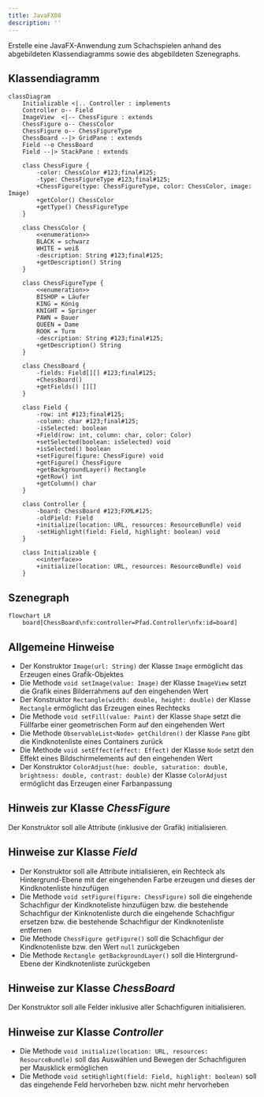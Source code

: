 ```yaml
---
title: JavaFX08
description: ''
---
```


Erstelle eine JavaFX-Anwendung zum Schachspielen anhand des abgebildeten
Klassendiagramms sowie des abgebildeten Szenegraphs.

## Klassendiagramm

```mermaid
classDiagram
    Initializable <|.. Controller : implements
    Controller o-- Field
    ImageView  <|-- ChessFigure : extends
    ChessFigure o-- ChessColor
    ChessFigure o-- ChessFigureType
    ChessBoard --|> GridPane : extends
    Field --o ChessBoard
    Field --|> StackPane : extends

    class ChessFigure {
        -color: ChessColor #123;final#125;
        -type: ChessFigureType #123;final#125;
        +ChessFigure(type: ChessFigureType, color: ChessColor, image: Image)
        +getColor() ChessColor
        +getType() ChessFigureType
    }

    class ChessColor {
    	<<enumeration>>
        BLACK = schwarz
        WHITE = weiß
        -description: String #123;final#125;
        +getDescription() String
    }

    class ChessFigureType {
    	<<enumeration>>
		BISHOP = Läufer
		KING = König
		KNIGHT = Springer
		PAWN = Bauer
		QUEEN = Dame
		ROOK = Turm
        -description: String #123;final#125;
        +getDescription() String
    }

    class ChessBoard {
    	-fields: Field[][] #123;final#125;
    	+ChessBoard()
    	+getFields() [][]
    }

    class Field {
    	-row: int #123;final#125;
    	-column: char #123;final#125;
    	-isSelected: boolean
    	+Field(row: int, column: char, color: Color)
    	+setSelected(boolean: isSelected) void
    	+isSelected() boolean
    	+setFigure(figure: ChessFigure) void
    	+getFigure() ChessFigure
    	+getBackgroundLayer() Rectangle
    	+getRow() int
    	+getColumn() char
	}

    class Controller {
        -board: ChessBoard #123;FXML#125;
        -oldField: Field
        +initialize(location: URL, resources: ResourceBundle) void
        -setHighlight(field: Field, highlight: boolean) void
    }

    class Initializable {
        <<interface>>
        +initialize(location: URL, resources: ResourceBundle) void
    }
```

## Szenegraph

```mermaid
flowchart LR
	board[ChessBoard\nfx:controller=Pfad.Controller\nfx:id=board]
```

## Allgemeine Hinweise

- Der Konstruktor `Image(url: String)` der Klasse `Image` ermöglicht das
  Erzeugen eines Grafik-Objektes
- Die Methode `void setImage(value: Image)` der Klasse `ImageView` setzt die
  Grafik eines Bilderrahmens auf den eingehenden Wert
- Der Konstruktor `Rectangle(width: double, height: double)` der Klasse
  `Rectangle` ermöglicht das Erzeugen eines Rechtecks
- Die Methode `void setFill(value: Paint)` der Klasse `Shape` setzt die
  Füllfarbe einer geometrischen Form auf den eingehenden Wert
- Die Methode `ObservableList<Node> getChildren()` der Klasse `Pane` gibt die
  Kindknotenliste eines Containers zurück
- Die Methode `void setEffect(effect: Effect)` der Klasse `Node` setzt den
  Effekt eines Bildschirmelements auf den eingehenden Wert
- Der Konstruktor
  `ColorAdjust(hue: double, saturation: double, brightness: double, contrast: double)`
  der Klasse `ColorAdjust` ermöglicht das Erzeugen einer Farbanpassung

## Hinweis zur Klasse _ChessFigure_

Der Konstruktor soll alle Attribute (inklusive der Grafik) initialisieren.

## Hinweise zur Klasse _Field_

- Der Konstruktor soll alle Attribute initialisieren, ein Rechteck als
  Hintergrund-Ebene mit der eingehenden Farbe erzeugen und dieses der
  Kindknotenliste hinzufügen
- Die Methode `void setFigure(figure: ChessFigure)` soll die eingehende
  Schachfigur der Kindknoteliste hinzufügen bzw. die bestehende Schachfigur der
  Kinknotenliste durch die eingehende Schachfigur ersetzen bzw. die bestehende
  Schachfigur der Kindknotenliste entfernen
- Die Methode `ChessFigure getFigure()` soll die Schachfigur der Kindknotenliste
  bzw. den Wert `null` zurückgeben
- Die Methode `Rectangle getBackgroundLayer()` soll die Hintergrund-Ebene der
  Kindknotenliste zurückgeben

## Hinweise zur Klasse _ChessBoard_

Der Konstruktor soll alle Felder inklusive aller Schachfiguren initialisieren.

## Hinweise zur Klasse _Controller_

- Die Methode `void initialize(location: URL, resources: ResourceBundle)` soll
  das Auswählen und Bewegen der Schachfiguren per Mausklick ermöglichen
- Die Methode `void setHighlight(field: Field, highlight: boolean)` soll das
  eingehende Feld hervorheben bzw. nicht mehr hervorheben
